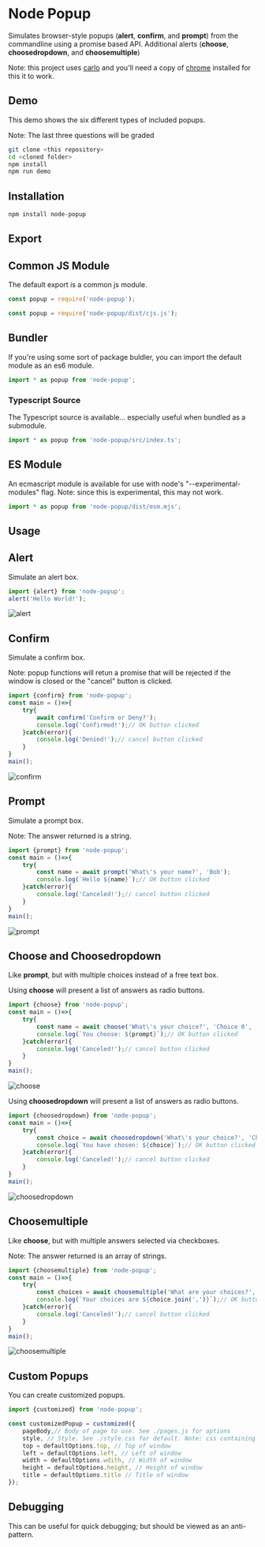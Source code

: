 # Node Popup

Simulates browser-style popups (**alert**, **confirm**, and **prompt**) from the commandline using a promise based API.
Additional alerts (**choose**, **choosedropdown**, and **choosemultiple**)

Note: this project uses [carlo](https://github.com/GoogleChromeLabs/carlo) and you'll need a copy of [chrome](https://www.google.com/chrome/) installed for this it to work.

## Demo

This demo shows the six different types of included popups.

Note: The last three questions will be graded

```sh
git clone <this repository>
cd <cloned folder>
npm install
npm run demo
```



## Installation

```sh
npm install node-popup
```

## Export

## Common JS Module

The default export is a common js module.

```javascript
const popup = require('node-popup');
```

```javascript
const popup = require('node-popup/dist/cjs.js');
```

## Bundler

If you're using some sort of package buldler, you can import the default module as an es6 module.

```javascript
import * as popup from 'node-popup';
```

### Typescript Source

The Typescript source is available... especially useful when bundled as a submodule.

```javascript
import * as popup from 'node-popup/src/index.ts';
```

## ES Module

An ecmascript module is available for use with node's "--experimental-modules" flag.
Note: since this is experimental, this may not work.

```javascript
import * as popup from 'node-popup/dist/esm.mjs';
```

## Usage

## Alert

Simulate an alert box.

```javascript
import {alert} from 'node-popup';
alert('Hello World!');
```

![alert](alert.png)

## Confirm

Simulate a confirm box.

Note: popup functions will retun a promise that will be rejected if the window is closed or the "cancel" button is clicked.

```javascript
import {confirm} from 'node-popup';
const main = ()=>{
    try{
        await confirm('Confirm or Deny?');
        console.log('Confirmed!');// OK button clicked
    }catch(error){
        console.log('Denied!');// cancel button clicked
    }
}
main();
```

![confirm](confirm.png)

## Prompt

Simulate a prompt box.

Note: The answer returned is a string.

```javascript
import {prompt} from 'node-popup';
const main = ()=>{
    try{
        const name = await prompt('What\'s your name?', 'Bob');
        console.log(`Hello ${name}`);// OK button clicked
    }catch(error){
        console.log('Canceled!');// cancel button clicked
    }
}
main();
```

![prompt](prompt.png)

## Choose and Choosedropdown

Like **prompt**, but with multiple choices instead of a free text box.

Using **choose** will present a list of answers as radio buttons.

```javascript
import {choose} from 'node-popup';
const main = ()=>{
    try{
        const name = await choose('What\'s your choice?', 'Choice 0', 'Choice 1', 'Choice 2');
        console.log(`You choose: ${prompt}`);// OK button clicked
    }catch(error){
        console.log('Canceled!');// cancel button clicked
    }
}
main();
```

![choose](choose.png)

Using **choosedropdown** will present a list of answers as radio buttons.

```javascript
import {choosedropdown} from 'node-popup';
const main = ()=>{
    try{
        const choice = await choosedropdown('What\'s your choice?', 'Choice A', 'Choice B', 'Choice C');
        console.log(`You have chosen: ${choice}`);// OK button clicked
    }catch(error){
        console.log('Canceled!');// cancel button clicked
    }
}
main();
```

![choosedropdown](choosedropdown.png)

## Choosemultiple

Like **choose**, but with multiple answers selected via checkboxes.

Note: The answer returned is an array of strings.

```javascript
import {choosemultiple} from 'node-popup';
const main = ()=>{
    try{
        const choices = await choosemultiple('What are your choices?', 'Choice α', 'Choice β', 'Choice γ');
        console.log(`Your choices are ${choice.join(',')}`);// OK button clicked
    }catch(error){
        console.log('Canceled!');// cancel button clicked
    }
}
main();
```

![choosemultiple](choosemultiple.png)

## Custom Popups

You can create customized popups.

```javascript
import {customized} from 'node-popup';

const customizedPopup = customized({
    pageBody,// Body of page to use. See ./pages.js for options
    style, // Style. See ./style.css for default. Note: css containing character '>' currently fails
    top = defaultOptions.top, // Top of window
    left = defaultOptions.left, // Left of window
    width = defaultOptions.wdith, // Width of window
    height = defaultOptions.height, // Height of window
    title = defaultOptions.title // Title of window
});
```

## Debugging

This can be useful for quick debugging; but should be viewed as an anti-pattern.
